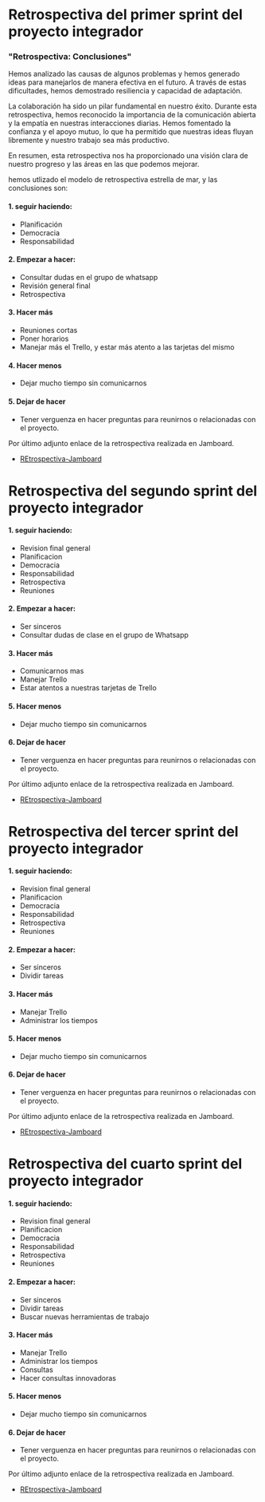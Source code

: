 # Retrospectiva del primer sprint del proyecto integrador

### "Retrospectiva: Conclusiones"

Hemos analizado las causas de algunos problemas y hemos generado ideas para manejarlos de manera efectiva en el futuro. A través de estas dificultades, hemos demostrado resiliencia y capacidad de adaptación.

La colaboración ha sido un pilar fundamental en nuestro éxito. Durante esta retrospectiva, hemos reconocido la importancia de la comunicación abierta y la empatía en nuestras interacciones diarias. Hemos fomentado la confianza y el apoyo mutuo, lo que ha permitido que nuestras ideas fluyan libremente y nuestro trabajo sea más productivo.

En resumen, esta retrospectiva nos ha proporcionado una visión clara de nuestro progreso y las áreas en las que podemos mejorar.

hemos utlizado el modelo de retrospectiva estrella de mar, y las conclusiones son:

#### 1. seguir haciendo:

 * Planificación
 * Democracia
 * Responsabilidad

#### 2. Empezar a hacer:

 * Consultar dudas en el grupo de whatsapp
 * Revisión general final
 * Retrospectiva

#### 3. Hacer más

 * Reuniones cortas
 * Poner horarios
 * Manejar más el Trello, y estar más atento a las tarjetas del mismo

#### 4. Hacer menos

 * Dejar mucho tiempo sin comunicarnos

#### 5. Dejar de hacer

 * Tener verguenza en hacer preguntas para reunirnos o relacionadas con el proyecto.

Por último adjunto enlace de la retrospectiva realizada en Jamboard.

- [REtrospectiva-Jamboard](https://jamboard.google.com/d/1rStgzLXUXnz188b7Uxe_JnkcuQIW-UlSNOtadx2JLgA/viewer?f=0)


 # Retrospectiva del segundo sprint del proyecto integrador

 #### 1. seguir haciendo:
 
 * Revision final general
 * Planificacion
 * Democracia
 * Responsabilidad
 * Retrospectiva
 * Reuniones

 #### 2. Empezar a hacer:
 
 * Ser sinceros
 * Consultar dudas de clase en el grupo de Whatsapp

 #### 3. Hacer más
 
 * Comunicarnos mas
 * Manejar Trello
 * Estar atentos a nuestras tarjetas de Trello

 #### 5. Hacer menos
 
 * Dejar mucho tiempo sin comunicarnos

 #### 6. Dejar de hacer
 
 * Tener verguenza en hacer preguntas para reunirnos o relacionadas con el proyecto.

Por último adjunto enlace de la retrospectiva realizada en Jamboard.

- [REtrospectiva-Jamboard](https://jamboard.google.com/d/1rStgzLXUXnz188b7Uxe_JnkcuQIW-UlSNOtadx2JLgA/viewer?f=0)

# Retrospectiva del tercer sprint del proyecto integrador

 #### 1. seguir haciendo:
 
 * Revision final general
 * Planificacion
 * Democracia
 * Responsabilidad
 * Retrospectiva
 * Reuniones

 #### 2. Empezar a hacer:
 
 * Ser sinceros
 * Dividir tareas

 #### 3. Hacer más
 
 * Manejar Trello
 * Administrar los tiempos

 #### 5. Hacer menos
 
 * Dejar mucho tiempo sin comunicarnos

 #### 6. Dejar de hacer
 
 * Tener verguenza en hacer preguntas para reunirnos o relacionadas con el proyecto.

Por último adjunto enlace de la retrospectiva realizada en Jamboard.

- [REtrospectiva-Jamboard](https://jamboard.google.com/d/1rStgzLXUXnz188b7Uxe_JnkcuQIW-UlSNOtadx2JLgA/viewer?f=0)

# Retrospectiva del cuarto sprint del proyecto integrador

 #### 1. seguir haciendo:
 
 * Revision final general
 * Planificacion
 * Democracia
 * Responsabilidad
 * Retrospectiva
 * Reuniones

 #### 2. Empezar a hacer:
 
 * Ser sinceros
 * Dividir tareas
 * Buscar nuevas herramientas de trabajo

 #### 3. Hacer más
 
 * Manejar Trello
 * Administrar los tiempos
 * Consultas
 * Hacer consultas innovadoras

 #### 5. Hacer menos
 
 * Dejar mucho tiempo sin comunicarnos

 #### 6. Dejar de hacer
 
 * Tener verguenza en hacer preguntas para reunirnos o relacionadas con el proyecto.

Por último adjunto enlace de la retrospectiva realizada en Jamboard.

- [REtrospectiva-Jamboard](https://jamboard.google.com/d/1rStgzLXUXnz188b7Uxe_JnkcuQIW-UlSNOtadx2JLgA/viewer?f=0)
